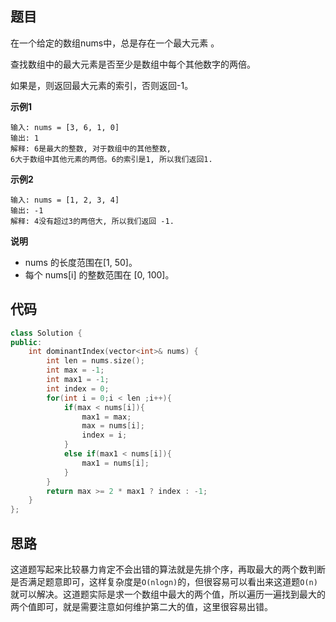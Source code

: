 ## 题目
在一个给定的数组nums中，总是存在一个最大元素 。

查找数组中的最大元素是否至少是数组中每个其他数字的两倍。

如果是，则返回最大元素的索引，否则返回-1。

**示例1**
```
输入: nums = [3, 6, 1, 0]
输出: 1
解释: 6是最大的整数, 对于数组中的其他整数,
6大于数组中其他元素的两倍。6的索引是1, 所以我们返回1.
```

**示例2**
```
输入: nums = [1, 2, 3, 4]
输出: -1
解释: 4没有超过3的两倍大, 所以我们返回 -1.
```

**说明**

* nums 的长度范围在[1, 50]。
* 每个 nums[i] 的整数范围在 [0, 100]。

## 代码
```C++
class Solution {
public:    
    int dominantIndex(vector<int>& nums) {
        int len = nums.size();
        int max = -1;
        int max1 = -1;
        int index = 0;
        for(int i = 0;i < len ;i++){
            if(max < nums[i]){
                max1 = max;
                max = nums[i];
                index = i;
            }
            else if(max1 < nums[i]){
                max1 = nums[i];
            }
        }
        return max >= 2 * max1 ? index : -1; 
    }
};
```
## 思路

这道题写起来比较暴力肯定不会出错的算法就是先排个序，再取最大的两个数判断是否满足题意即可，这样复杂度是`O(nlogn)`的，但很容易可以看出来这道题`O(n)`就可以解决。这道题实际是求一个数组中最大的两个值，所以遍历一遍找到最大的两个值即可，就是需要注意如何维护第二大的值，这里很容易出错。
